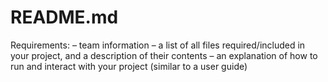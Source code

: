 # README.md 

Requirements:
– team information
– a list of all files required/included in your project, and a description of their contents
– an explanation of how to run and interact with your project (similar to a user guide)
